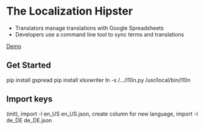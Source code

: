 # The Localization Hipster

 * Translators manage translations with Google Spreadsheets
 * Developers use a command line tool to sync terms and translations

[Demo](https://docs.google.com/spreadsheets/d/1ZzKO7SVCeqHxGcj-yxoagEyfWBOXtfXFOFPGzqXI5K4/edit?usp=sharing)

## Get Started

pip install gspread
pip install xlsxwriter
ln -s /.../l10n.py /usr/local/bin/l10n

## Import keys

(init), import -l en_US en_US.json, create column for new language, import -l de_DE de_DE.json
